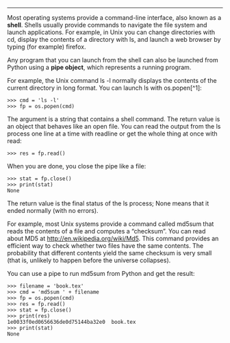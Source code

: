 -----

Most operating systems provide a command-line interface, also known as a <span>**shell**</span>. Shells usually provide commands to navigate the file system and launch applications. For example, in Unix you can change directories with <span>cd</span>, display the contents of a directory with <span>ls</span>, and launch a web browser by typing (for example) <span>firefox</span>.

Any program that you can launch from the shell can also be launched from Python using a <span>**pipe object**</span>, which represents a running program.

For example, the Unix command <span>ls -l</span> normally displays the contents of the current directory in long format. You can launch <span>ls</span> with <span>os.popen</span>[^1]:

    >>> cmd = 'ls -l'
    >>> fp = os.popen(cmd)

The argument is a string that contains a shell command. The return value is an object that behaves like an open file. You can read the output from the <span>ls</span> process one line at a time with <span>readline</span> or get the whole thing at once with <span>read</span>:

    >>> res = fp.read()

When you are done, you close the pipe like a file:

    >>> stat = fp.close()
    >>> print(stat)
    None

The return value is the final status of the <span>ls</span> process; <span>None</span> means that it ended normally (with no errors).

For example, most Unix systems provide a command called <span>md5sum</span> that reads the contents of a file and computes a “checksum”. You can read about MD5 at <http://en.wikipedia.org/wiki/Md5>. This command provides an efficient way to check whether two files have the same contents. The probability that different contents yield the same checksum is very small (that is, unlikely to happen before the universe collapses).

You can use a pipe to run <span>md5sum</span> from Python and get the result:

    >>> filename = 'book.tex'
    >>> cmd = 'md5sum ' + filename
    >>> fp = os.popen(cmd)
    >>> res = fp.read()
    >>> stat = fp.close()
    >>> print(res)
    1e0033f0ed0656636de0d75144ba32e0  book.tex
    >>> print(stat)
    None

